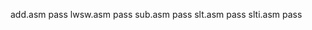add.asm         pass
lwsw.asm        pass
sub.asm         pass
slt.asm         pass
slti.asm        pass
